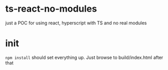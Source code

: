 # ts-react-no-modules
just a POC for using react, hyperscript with TS and no real modules

# init
`npm install` should set everything up. Just browse to build/index.html after that
